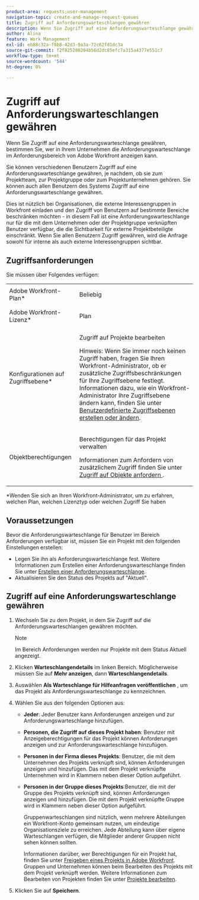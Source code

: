 ```yaml
---
product-area: requests;user-management
navigation-topic: create-and-manage-request-queues
title: Zugriff auf Anforderungswarteschlangen gewähren
description: Wenn Sie Zugriff auf eine Anforderungswarteschlange gewähren, bestimmen Sie, wer in Ihrem Unternehmen die Anforderungswarteschlange im Anforderungsbereich von Adobe Workfront anzeigen kann.
author: Alina
feature: Work Management
exl-id: eb88c32a-f8b8-42d3-9a3a-72c62fd1dc3a
source-git-commit: f2f825280204b56d2dc85efc7a315a4377e551c7
workflow-type: tm+mt
source-wordcount: '544'
ht-degree: 0%

---
```


# Zugriff auf Anforderungswarteschlangen gewähren

Wenn Sie Zugriff auf eine Anforderungswarteschlange gewähren, bestimmen Sie, wer in Ihrem Unternehmen die Anforderungswarteschlange im Anforderungsbereich von Adobe Workfront anzeigen kann.

Sie können verschiedenen Benutzern Zugriff auf eine Anforderungswarteschlange gewähren, je nachdem, ob sie zum Projektteam, zur Projektgruppe oder zum Projektunternehmen gehören. Sie können auch allen Benutzern des Systems Zugriff auf eine Anforderungswarteschlange gewähren. 

Dies ist nützlich bei Organisationen, die externe Interessengruppen in Workfront einladen und den Zugriff von Benutzern auf bestimmte Bereiche beschränken möchten - in diesem Fall ist eine Anforderungswarteschlange nur für die mit dem Unternehmen oder der Projektgruppe verknüpften Benutzer verfügbar, die die Sichtbarkeit für externe Projektbeteiligte einschränkt. Wenn Sie allen Benutzern Zugriff gewähren, wird die Anfrage sowohl für interne als auch externe Interessengruppen sichtbar.

## Zugriffsanforderungen

Sie müssen über Folgendes verfügen:

<table style="table-layout:auto"> 
 <col> 
 <col> 
 <tbody> 
  <tr> 
   <td role="rowheader">Adobe Workfront-Plan*</td> 
   <td> <p>Beliebig </p> </td> 
  </tr> 
  <tr> 
   <td role="rowheader">Adobe Workfront-Lizenz*</td> 
   <td> <p>Plan </p> </td> 
  </tr> 
  <tr> 
   <td role="rowheader">Konfigurationen auf Zugriffsebene*</td> 
   <td> <p>Zugriff auf Projekte bearbeiten</p> <p>Hinweis: Wenn Sie immer noch keinen Zugriff haben, fragen Sie Ihren Workfront-Administrator, ob er zusätzliche Zugriffsbeschränkungen für Ihre Zugriffsebene festlegt. Informationen dazu, wie ein Workfront-Administrator Ihre Zugriffsebene ändern kann, finden Sie unter <a href="../../../administration-and-setup/add-users/configure-and-grant-access/create-modify-access-levels.md" class="MCXref xref">Benutzerdefinierte Zugriffsebenen erstellen oder ändern</a>.</p> </td> 
  </tr> 
  <tr> 
   <td role="rowheader">Objektberechtigungen</td> 
   <td> <p> Berechtigungen für das Projekt verwalten</p> <p>Informationen zum Anfordern von zusätzlichem Zugriff finden Sie unter <a href="../../../workfront-basics/grant-and-request-access-to-objects/request-access.md" class="MCXref xref">Zugriff auf Objekte anfordern </a>.</p> </td> 
  </tr> 
 </tbody> 
</table>

&#42;Wenden Sie sich an Ihren Workfront-Administrator, um zu erfahren, welchen Plan, welchen Lizenztyp oder welchen Zugriff Sie haben

## Voraussetzungen

Bevor die Anforderungswarteschlange für Benutzer im Bereich Anforderungen verfügbar ist, müssen Sie ein Projekt mit den folgenden Einstellungen erstellen:

* Legen Sie ihn als Anforderungswarteschlange fest. Weitere Informationen zum Erstellen einer Anforderungswarteschlange finden Sie unter [Erstellen einer Anforderungswarteschlange](../../../manage-work/requests/create-and-manage-request-queues/create-request-queue.md).
* Aktualisieren Sie den Status des Projekts auf &quot;Aktuell&quot;.

## Zugriff auf eine Anforderungswarteschlange gewähren

1. Wechseln Sie zu dem Projekt, in dem Sie Zugriff auf die Anforderungswarteschlangen gewähren möchten.

   >[!NOTE]
   >
   >Im Bereich Anforderungen werden nur Projekte mit dem Status Aktuell angezeigt.

1. Klicken **Warteschlangendetails** im linken Bereich. Möglicherweise müssen Sie auf **Mehr anzeigen**, dann **Warteschlangendetails**.
1. Auswählen **Als Warteschlange für Hilfeanfragen veröffentlichen** , um das Projekt als Anforderungswarteschlange zu kennzeichnen.
1. Wählen Sie aus den folgenden Optionen aus:

   * **Jeder**: Jeder Benutzer kann Anforderungen anzeigen und zur Anforderungswarteschlange hinzufügen.
   * **Personen, die Zugriff auf dieses Projekt haben**: Benutzer mit Anzeigeberechtigungen für das Projekt können Anforderungen anzeigen und zur Anforderungswarteschlange hinzufügen. 
   * **Personen in der Firma dieses Projekts**: Benutzer, die mit dem Unternehmen des Projekts verknüpft sind, können Anforderungen anzeigen und hinzufügen. Das mit dem Projekt verknüpfte Unternehmen wird in Klammern neben dieser Option aufgeführt. 
   * **Personen in der Gruppe dieses Projekts**:Benutzer, die mit der Gruppe des Projekts verknüpft sind, können Anforderungen anzeigen und hinzufügen. Die mit dem Projekt verknüpfte Gruppe wird in Klammern neben dieser Option aufgeführt.

      Gruppenwarteschlangen sind nützlich, wenn mehrere Abteilungen ein Workfront-Konto gemeinsam nutzen, um eindeutige Organisationsziele zu erreichen. Jede Abteilung kann über eigene Warteschlangen verfügen, die Mitglieder anderer Gruppen nicht sehen können sollten.

      Informationen darüber, wer Berechtigungen für ein Projekt hat, finden Sie unter [Freigeben eines Projekts in Adobe Workfront](../../../workfront-basics/grant-and-request-access-to-objects/share-a-project.md).\
      Gruppen und Unternehmen können beim Bearbeiten des Projekts mit dem Projekt verknüpft werden. Weitere Informationen zum Bearbeiten von Projekten finden Sie unter [Projekte bearbeiten](../../../manage-work/projects/manage-projects/edit-projects.md).

1. Klicken Sie auf **Speichern**.
